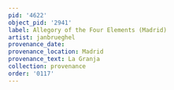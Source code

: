 ```yaml
---
pid: '4622'
object_pid: '2941'
label: Allegory of the Four Elements (Madrid)
artist: janbrueghel
provenance_date:
provenance_location: Madrid
provenance_text: La Granja
collection: provenance
order: '0117'
---
```

